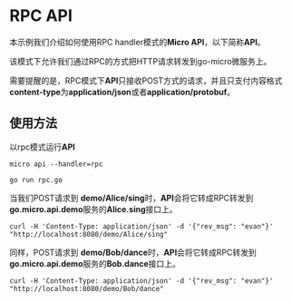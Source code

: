 # RPC API

本示例我们介绍如何使用RPC handler模式的**Micro API**，以下简称**API**。

该模式下允许我们通过RPC的方式把HTTP请求转发到go-micro微服务上。

需要提醒的是，RPC模式下**API**只接收POST方式的请求，并且只支付内容格式**content-type**为**application/json**或者**application/protobuf**。

## 使用方法

以rpc模式运行**API**

```
micro api --handler=rpc
```

```
go run rpc.go
```

当我们POST请求到 **demo/Alice/sing**时，**API**会将它转成RPC转发到**go.micro.api.demo**服务的**Alice.sing**接口上。 

```
curl -H 'Content-Type: application/json' -d '{"rev_msg": "evan"}' "http://localhost:8080/demo/Alice/sing"
```

同样，POST请求到 **demo/Bob/dance**时，**API**会将它转成RPC转发到**go.micro.api.demo**服务的**Bob.dance**接口上。

```
curl -H 'Content-Type: application/json' -d '{"rev_msg": "evan"}' "http://localhost:8080/demo/Bob/dance"
```
